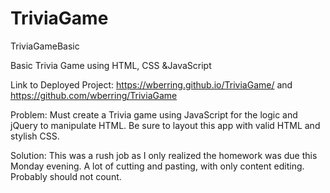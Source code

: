 # TriviaGame
TriviaGameBasic

Basic Trivia Game using HTML, CSS &JavaScript

Link to Deployed Project: https://wberring.github.io/TriviaGame/
                     and
                          https://github.com/wberring/TriviaGame

Problem: Must create a Trivia game using JavaScript for the logic and jQuery to manipulate HTML. Be sure to layout this app with valid HTML and stylish CSS.

Solution: This was a rush job as I only realized the homework was due this Monday evening. A lot of cutting and pasting, with only content editing. Probably should not count.
